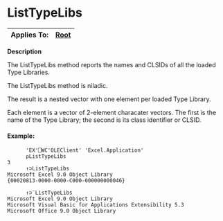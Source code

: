 




<h1 class="heading"><span class="name">ListTypeLibs</span></h1>

| Applies To: | [Root](./root.md) |
| --- | ---  |


**Description**


The ListTypeLibs method reports the names and CLSIDs of all the loaded Type Libraries.


The ListTypeLibs method is niladic.


The result is a nested vector with one element per loaded Type Library.


Each element is a vector of 2-element characater vectors. The first is the name of the Type Library; the second is its class identifier or CLSID.

#### Example:
```apl
      'EX'⎕WC'OLEClient' 'Excel.Application'
      ⍴ListTypeLibs
3
      ↑⊃ListTypeLibs
Microsoft Excel 9.0 Object Library    
{00020813-0000-0000-C000-000000000046}

      ↑⊃¨ListTypeLibs
Microsoft Excel 9.0 Object Library                       
Microsoft Visual Basic for Applications Extensibility 5.3
Microsoft Office 9.0 Object Library                      
```




